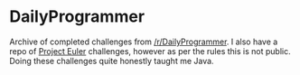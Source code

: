 # DailyProgrammer

Archive of completed challenges from [/r/DailyProgrammer](reddit.com/r/dailyprogrammer). I also have a repo of 
[Project Euler](projecteuler.net) challenges, however as per the rules this is not public. Doing these challenges quite honestly 
taught me Java.
